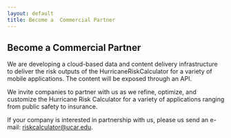 ```yaml
---
layout: default
title: Become a  Commercial Partner
---
```


## Become a Commercial Partner

We are developing a cloud-based data and content delivery infrastructure to deliver the risk outputs of the HurricaneRiskCalculator for a variety of mobile applications. The content will be exposed through an API.

We invite companies to partner with us as we refine, optimize, and customize the Hurricane Risk Calculator for a variety of applications ranging from public safety to insurance.  

If your company is interested in partnership with us, please us send an e-mail: riskcalculator@ucar.edu. 
